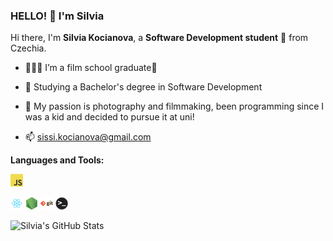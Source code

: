 <h3 title="hehehe"> HELLO! 🤠 I'm Silvia</h3>
</a>


Hi there, I'm **Silvia Kocianova**, a **Software Development student** 🚀 from Czechia.


- 👨🏽‍💻 I’m a film school graduate🎥
- 🌱 Studying a Bachelor's degree in Software Development
- 🤔 My passion is photography and filmmaking, been programming since I was a kid and decided to pursue it at uni!

- 📫 [sissi.kocianova@gmail.com](mailto:sissi.kocianova@gmail.com)


**Languages and Tools:**


<code><img height="20"
        src="https://raw.githubusercontent.com/github/explore/80688e429a7d4ef2fca1e82350fe8e3517d3494d/topics/javascript/javascript.png"></code>

<code><img height="20"
        src="https://raw.githubusercontent.com/github/explore/80688e429a7d4ef2fca1e82350fe8e3517d3494d/topics/react/react.png"></code>
<code><img height="20"
        src="https://raw.githubusercontent.com/github/explore/80688e429a7d4ef2fca1e82350fe8e3517d3494d/topics/nodejs/nodejs.png"></code>
<code><img height="20"
        src="https://raw.githubusercontent.com/github/explore/80688e429a7d4ef2fca1e82350fe8e3517d3494d/topics/git/git.png"></code>
<code><img height="20"
        src="https://raw.githubusercontent.com/github/explore/80688e429a7d4ef2fca1e82350fe8e3517d3494d/topics/terminal/terminal.png"></code>

<img src="https://github-readme-stats.vercel.app/api?username=SilviaKocianova&show_icons=true&hide_border=true&count_private=true&theme=shades-of-purple&icon_color=fad000"
    alt="Silvia's GitHub Stats">